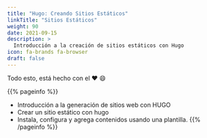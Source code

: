 ```yaml
---
title: "Hugo: Creando Sitios Estáticos"
linkTitle: "Sitios Estáticos"
weight: 90
date: 2021-09-15
description: >
  Introducción a la creación de sitios estáticos con Hugo
icon: fa-brands fa-browser
draft: false
---
```



Todo esto, está hecho con el :heart: :smile:  

{{% pageinfo %}}
* Introducción a la generación de sitios web con HUGO
* Crear un sitio estático con hugo
* Instala, configura y agrega contenidos usando una plantilla.
{{% /pageinfo %}}

[//]: # ()
[//]: # (## ¿Por qué un generador de sitios estáticos?)

[//]: # (* Rapidez)

[//]: # (* Seguridad)

[//]: # (* Eficiencia)

[//]: # (* Consistencia de contenidos y formatos)

[//]: # (---)

[//]: # ()
[//]: # ()
[//]: # (# Listado de la teoría:)

[//]: # ({{% pageinfo%}})

[//]: # ( **Listado de páginas de referenica**)

[//]: # ( ***)

[//]: # ( [Manuale sencillos y muy completos]&#40;https://cloudcannon.com/community/learn/hugo-beginner-tutorial/&#41;  )

[//]: # (>   *****https://cloudcannon.com/community/learn/hugo-beginner-tutorial/*****)

[//]: # ({{% /pageinfo%}})